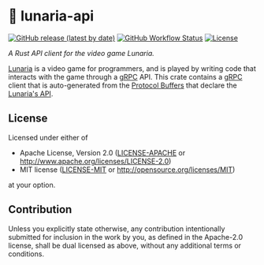 # 🦀 lunaria-api

[![GitHub release (latest by date)](https://img.shields.io/github/v/release/playlunaria/lunaria-api)](https://github.com/playlunaria/lunaria-api/releases)
[![GitHub Workflow Status](https://img.shields.io/github/workflow/status/playlunaria/lunaria-api/rust)](https://github.com/playlunaria/lunaria-api/actions?query=workflow%3ARust)
[![License](https://img.shields.io/crates/l/lunaria-api)](https://crates.io/crates/lunaria-api)

_A Rust API client for the video game Lunaria._

[Lunaria] is a video game for programmers, and is played by writing code that
interacts with the game through a [gRPC] API. This crate contains a [gRPC]
client that is auto-generated from the [Protocol Buffers][protobuf] that declare
the [Lunaria's API][lunaria-api].

## License

Licensed under either of

- Apache License, Version 2.0 ([LICENSE-APACHE](LICENSE-APACHE) or <http://www.apache.org/licenses/LICENSE-2.0>)
- MIT license ([LICENSE-MIT](LICENSE-MIT) or <http://opensource.org/licenses/MIT>)

at your option.

## Contribution

Unless you explicitly state otherwise, any contribution intentionally submitted
for inclusion in the work by you, as defined in the Apache-2.0 license, shall be
dual licensed as above, without any additional terms or conditions.

[grpc]: https://grpc.io
[lunaria]: https://playlunaria.com
[lunaria-api]: https://github.com/playlunaria/lunaria-api
[protobuf]: https://developers.google.com/protocol-buffers/
